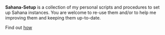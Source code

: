 **Sahana-Setup** is a collection of my personal scripts and procedures to
set up Sahana instances. You are welcome to re-use them and/or to help me
improving them and keeping them up-to-date.

Find out [how](https://github.com/nursix/sahana-setup/wiki)
